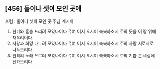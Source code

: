 ## [456] 둘이나 셋이 모인 곳에

후렴 : 둘이나 셋이 모인 곳 주님 계시네
1) 찬미와 흠숭 드리려 모였나이다 주여 어서 오시어 축복하소서
   주의 뜻을 이 땅 위에 채우리이다
2) 사랑과 희망 나누려 모였나이다 주여 어서 오시어 축복하소서 
   주의 사랑 서로서로 나누오리다
3) 환희의 노래 부르러 모였나이다 주여 어서 오시어 축복하소서
   주의 기쁨 온 세상에 전하오리다

